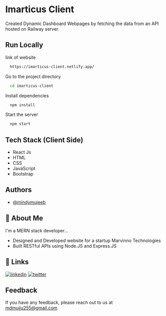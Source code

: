 
# Imarticus Client

Created Dynamic Dashboard Webpages by fetching the data from an API hosted on Railway server.

## Run Locally

link of website

```bash
  https://imarticus-client.netlify.app/
```

Go to the project directory

```bash
  cd imarticus-client
```

Install dependencies

```bash
  npm install
```

Start the server

```bash
  npm start
```

## Tech Stack (Client Side)

- React Js
- HTML
- CSS
- JavaScript
- Bootstrap


## Authors

- [@mindymujeeb](https://www.github.com/mindymujeeb)


## 🚀 About Me
I'm a MERN stack developer...
- Designed and Developed website for a startup Marvinno Technologies
- Built RESTful APIs using Node.JS and Express.JS

## 🔗 Links
[![linkedin](https://img.shields.io/badge/linkedin-0A66C2?style=for-the-badge&logo=linkedin&logoColor=white)](https://www.linkedin.com/in/mohd-mujeeb-93686522b/)
[![twitter](https://img.shields.io/badge/twitter-1DA1F2?style=for-the-badge&logo=twitter&logoColor=white)](https://twitter.com/mindymujeeb)


## Feedback

If you have any feedback, please reach out to us at mdmujju255@gmail.com

